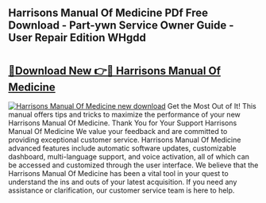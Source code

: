 ## Harrisons Manual Of Medicine PDf Free Download - Part-ywn Service Owner Guide - User Repair Edition WHgdd

# <h2><a href="http://bc42142.oget.top/?id=Harrisons+Manual+Of+Medicine">🔗Download New 👉🔴 Harrisons Manual Of Medicine</a></h2>

[![Harrisons Manual Of Medicine new download](https://i.imgur.com/5g1atiW.png)](http://bc42142.oget.top/?id=Harrisons+Manual+Of+Medicine)
Get the Most Out of It! This manual offers tips and tricks to maximize the performance of your new Harrisons Manual Of Medicine. Thank You for Your Support Harrisons Manual Of Medicine We value your feedback and are committed to providing exceptional customer service. Harrisons Manual Of Medicine advanced features include automatic software updates, customizable dashboard, multi-language support, and voice activation, all of which can be accessed and customized through the user interface. We believe that the Harrisons Manual Of Medicine has been a vital tool in your quest to understand the ins and outs of your latest acquisition. If you need any assistance or clarification, our customer service team is here to help.
